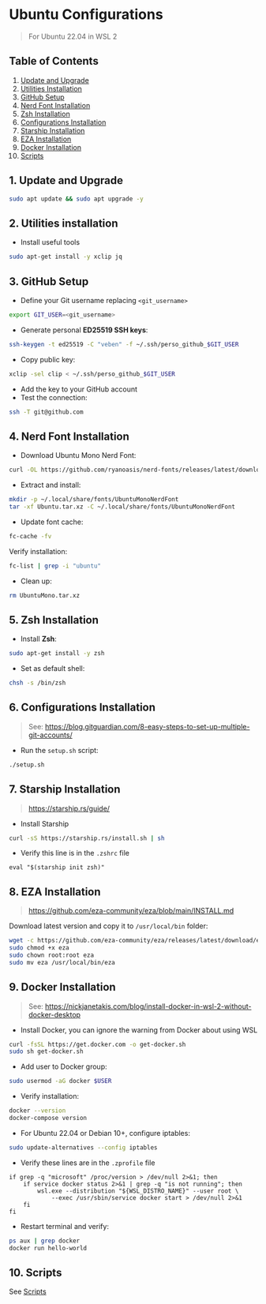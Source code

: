 # Ubuntu Configurations
> For Ubuntu 22.04 in WSL 2

## Table of Contents
1. [Update and Upgrade](#1-update-and-upgrade)
2. [Utilities Installation](#2-utilities-installation)
3. [GitHub Setup](#3-github-setup)
4. [Nerd Font Installation](#4-nerd-font-installation)
5. [Zsh Installation](#5-zsh-installation)
6. [Configurations Installation](#9-configurations-installation)
7. [Starship Installation](#6-starship-installation)
8. [EZA Installation](#7-eza-installation)
9. [Docker Installation](#8-docker-installation)
10. [Scripts](#10-scripts)

## 1. Update and Upgrade
```sh
sudo apt update && sudo apt upgrade -y
```

## 2. Utilities installation
- Install useful tools
```sh
sudo apt-get install -y xclip jq
```

## 3. GitHub Setup
- Define your Git username replacing `<git_username>`
```sh
export GIT_USER=<git_username>
```
- Generate personal **ED25519 SSH keys**:
```sh
ssh-keygen -t ed25519 -C "veben" -f ~/.ssh/perso_github_$GIT_USER
```
- Copy public key:
```sh
xclip -sel clip < ~/.ssh/perso_github_$GIT_USER
```
- Add the key to your GitHub account
- Test the connection:
```sh
ssh -T git@github.com
```

## 4. Nerd Font Installation
- Download Ubuntu Mono Nerd Font:
```sh
curl -OL https://github.com/ryanoasis/nerd-fonts/releases/latest/download/UbuntuMono.tar.xz
```

- Extract and install:
```sh
mkdir -p ~/.local/share/fonts/UbuntuMonoNerdFont
tar -xf Ubuntu.tar.xz -C ~/.local/share/fonts/UbuntuMonoNerdFont
```
- Update font cache:
```sh
fc-cache -fv
```
Verify installation:
```sh
fc-list | grep -i "ubuntu"
```
- Clean up:
```sh
rm UbuntuMono.tar.xz
```

## 5. Zsh Installation
- Install **Zsh**:
```sh
sudo apt-get install -y zsh
```
- Set as default shell:
```sh
chsh -s /bin/zsh
```

## 6. Configurations Installation
> See: https://blog.gitguardian.com/8-easy-steps-to-set-up-multiple-git-accounts/

- Run the `setup.sh` script:
```sh
./setup.sh
```

## 7. Starship Installation
> https://starship.rs/guide/

- Install Starship
```sh
curl -sS https://starship.rs/install.sh | sh
```
- Verify this line is in the `.zshrc` file
```plaintext
eval "$(starship init zsh)"
```

## 8. EZA Installation
> https://github.com/eza-community/eza/blob/main/INSTALL.md

Download latest version and copy it to `/usr/local/bin` folder:
```sh
wget -c https://github.com/eza-community/eza/releases/latest/download/eza_x86_64-unknown-linux-gnu.tar.gz -O - | tar xz
sudo chmod +x eza
sudo chown root:root eza
sudo mv eza /usr/local/bin/eza
```

## 9. Docker Installation
> See: https://nickjanetakis.com/blog/install-docker-in-wsl-2-without-docker-desktop

- Install Docker, you can ignore the warning from Docker about using WSL
```sh
curl -fsSL https://get.docker.com -o get-docker.sh
sudo sh get-docker.sh
```
- Add user to Docker group:
```sh
sudo usermod -aG docker $USER
```
- Verify installation:
```sh
docker --version
docker-compose version
```
- For Ubuntu 22.04 or Debian 10+, configure iptables:
```sh
sudo update-alternatives --config iptables
```
- Verify these lines are in the `.zprofile` file
```plaintext
if grep -q "microsoft" /proc/version > /dev/null 2>&1; then
    if service docker status 2>&1 | grep -q "is not running"; then
        wsl.exe --distribution "${WSL_DISTRO_NAME}" --user root \
            --exec /usr/sbin/service docker start > /dev/null 2>&1
    fi
fi
```
- Restart terminal and verify:
```sh
ps aux | grep docker
docker run hello-world
```

## 10. Scripts
See [Scripts](scripts/README.md)